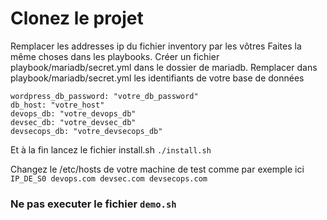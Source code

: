 # Clonez le projet 

Remplacer les addresses ip du fichier inventory par les vôtres
Faites la même choses dans les playbooks.
Créer un fichier playbook/mariadb/secret.yml dans le dossier de mariadb.
Remplacer dans playbook/mariadb/secret.yml les identifiants de votre base de données 
``` wordpress_db_user: "votre_user"
wordpress_db_password: "votre_db_password"
db_host: "votre_host"
devops_db: "votre_devops_db"
devsec_db: "votre_devsec_db"
devsecops_db: "votre_devsecops_db"
```

Et à la fin lancez le fichier install.sh 
``./install.sh``

Changez le /etc/hosts de votre machine de test comme 
par exemple ici ``IP_DE_S0 devops.com devsec.com devsecops.com
``
### Ne pas executer le fichier ``demo.sh``